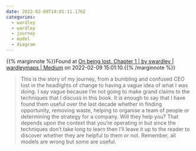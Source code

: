 ```yaml
---
date: 2022-02-09T14:01:11.176Z
categories:
  - wardley
  - wardley
  - journey
  - model
  - diagram
---
```

{{% marginnote %}}Found at [On being lost. Chapter 1 | by swardley | wardleymaps | Medium](https://medium.com/wardleymaps/on-being-lost-2ef5f05eb1ec) on 2022-02-09 15:01:10.{{% /marginnote %}}

> This is the story of my journey, from a bumbling and confused CEO lost in the headlights of change to having a vague idea of what I was doing. I say vague because I’m not going to make grand claims to the techniques that I discuss in this book. It is enough to say that I have found them useful over the last decade whether in finding opportunity, removing waste, helping to organise a team of people or determining the strategy for a company. Will they help you? That depends upon the context that you’re operating in but since the techniques don’t take long to learn then I’ll leave it up to the reader to discover whether they are helpful to them or not. Remember, all models are wrong but some are useful.


